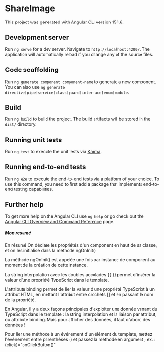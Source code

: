 # ShareImage

This project was generated with [Angular CLI](https://github.com/angular/angular-cli) version 15.1.6.

## Development server

Run `ng serve` for a dev server. Navigate to `http://localhost:4200/`. The application will automatically reload if you change any of the source files.

## Code scaffolding

Run `ng generate component component-name` to generate a new component. You can also use `ng generate directive|pipe|service|class|guard|interface|enum|module`.

## Build

Run `ng build` to build the project. The build artifacts will be stored in the `dist/` directory.

## Running unit tests

Run `ng test` to execute the unit tests via [Karma](https://karma-runner.github.io).

## Running end-to-end tests

Run `ng e2e` to execute the end-to-end tests via a platform of your choice. To use this command, you need to first add a package that implements end-to-end testing capabilities.

## Further help

To get more help on the Angular CLI use `ng help` or go check out the [Angular CLI Overview and Command Reference](https://angular.io/cli) page.
##### Mon resumé 
En résumé
On déclare les propriétés d'un component en haut de sa classe, et on les initialise dans la méthode  ngOnInit()

La méthode  ngOnInit()  est appelée une fois par instance de component au moment de la création de cette instance.

La string interpolation avec les doubles accolades  {{ }}  permet d'insérer la valeur d'une propriété TypeScript dans le template.

L'attribute binding permet de lier la valeur d'une propriété TypeScript à un attribut HTML, en mettant l'attribut entre crochets  []  et en passant le nom de la propriété.

En Angular, il y a deux façons principales d'exploiter une donnée venant du TypeScript dans le template : 
la string interpolation et la liaison par attribut, 
ou attribute binding. Mais pour afficher des données, il faut d'abord des données !

Pour lier une méthode à un événement d'un élément du template, mettez l'événement entre parenthèses  () 
et passez la méthode en argument ; ex. : (click)="onClickButton()"
